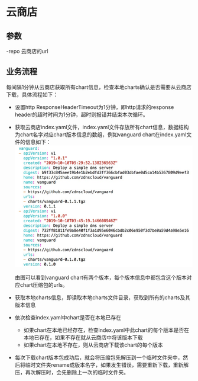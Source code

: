 # 云商店
## 参数
-repo 云商店的url

## 业务流程
每间隔1分钟从云商店获取所有chart信息，检查本地charts确认是否需要从云商店下载，具体流程如下：

* 设置http ResponseHeaderTimeout为1分钟，即http请求的response header的超时时间为1分钟，超时则报错并结束本次循环。
* 获取云商店index.yaml文件，index.yaml文件存放所有chart信息，数据结构为chart名字对应chart版本信息的数组，例如vanguard chart在index.yaml文件的信息如下：
![""](index-vanguard.jpg)

  由图可以看到vanguard chart有两个版本，每个版本信息中都包含这个版本对应chart压缩包的urls。
  
* 获取本地charts信息，即读取本地charts文件目录，获取到所有的charts及其版本信息
* 依次检查index.yaml中chart是否在本地已存在
  * 如果chart在本地已经存在，检查index.yaml中此chart的每个版本是否在本地已存在，如果不存在就从云商店中将该版本下载
  * 如果chart在本地不存在，则从云商店下载该chart的每个版本
* 每次下载chart版本包成功后，就会将压缩包先解压到一个临时文件夹中，然后将临时文件夹rename成版本名字，如果发生错误，需要重新下载，重新解压，再次解压时，会先删除上一次的临时文件夹。
